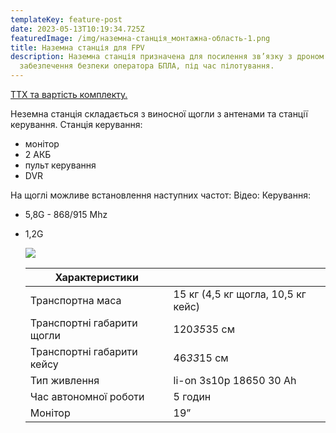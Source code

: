 ```yaml
---
templateKey: feature-post
date: 2023-05-13T10:19:34.725Z
featuredImage: /img/наземна-станція_монтажна-область-1.png
title: Наземна станція для FPV
description: Наземна станція призначена для посилення зв’язку з дроном та
  забезпечення безпеки оператора БПЛА, під час пілотування.
---
```

<a href="https://drive.google.com/file/d/1nZrIeBLhkmqJeqc4jdbpWjJrcfD4ryI3/view?usp=share_link">ТТХ та вартість комплекту.</a>

Неземна станція складається з виносної щогли з
антенами та станції керування.
Станція керування:

* монітор
* 2 АКБ
* пульт керування
* DVR

На щоглі можливе встановлення наступних частот:
Відео: Керування:

* 5,8G - 868/915 Mhz
* 1,2G

  ![](/img/0075.png)

  | Характеристики             |                                    |
  | -------------------------- | ---------------------------------- |
  | Транспортна маса           | 15 кг (4,5 кг щогла, 10,5 кг кейс) |
  | Транспортні габарити щогли | 120*35*35 см                       |
  | Транспортні габарити кейсу | 46*33*15 см                        |
  | Тип живлення               | li-on 3s10p 18650 30 Ah            |
  | Час автономної роботи      | 5 годин                            |
  | Монітор                    | 19”                                |